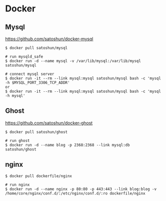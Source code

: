 # Docker


## Mysql

https://github.com/satoshun/docker-mysql

```
$ docker pull satoshun/mysql

# run mysqld_safe
$ docker run -d --name mysql -v /var/lib/mysql:/var/lib/mysql satoshun/mysql

# connect mysql server
$ docker run -it --rm --link mysql:mysql satoshun/mysql bash -c 'mysql -h $MYSQL_PORT_3306_TCP_ADDR'
or
$ docker run -it --rm --link mysql:mysql satoshun/mysql bash -c 'mysql -h mysql'
```


## Ghost

https://github.com/satoshun/docker-ghost

```
$ docker pull satoshun/ghost

# run ghost
$ docker run -d --name blog -p 2368:2368 --link mysql:db satoshun/ghost
```


## nginx

```shell
$ docker pull dockerfile/nginx

# run nginx
$ docker run -d --name nginx -p 80:80 -p 443:443 --link blog:blog -v /home/core/nginx/conf.d/:/etc/nginx/conf.d/:ro dockerfile/nginx
```
